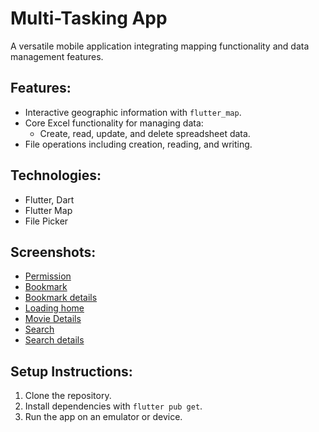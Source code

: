 # Multi-Tasking App

A versatile mobile application integrating mapping functionality and data management features.

## Features:
- Interactive geographic information with `flutter_map`.
- Core Excel functionality for managing data:
  - Create, read, update, and delete spreadsheet data.
- File operations including creation, reading, and writing.

## Technologies:
- Flutter, Dart
- Flutter Map
- File Picker

## Screenshots:
- [Permission](Multi-Tasking-App/work_task/screenshot/allowPermission.jpg)        
- [Bookmark](FilmFav/f11/screenshot/bookmark.jpg)
- [Bookmark details](FilmFav/f11/screenshot/bookmarkdetails.jpg)       
- [Loading home](FilmFav/f11/screenshot/loadingHome.jpg)
- [Movie Details](FilmFav/f11/screenshot/movieDetails.jpg)       
- [Search](FilmFav/f11/screenshot/search.jpg)
- [Search details](FilmFav/f11/screenshot/searchDetails.jpg)


## Setup Instructions:
1. Clone the repository.
2. Install dependencies with `flutter pub get`.
3. Run the app on an emulator or device.


